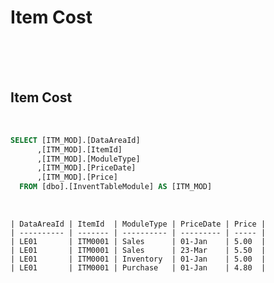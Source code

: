 <!---------------------->
<!--- Page / Section --->
<!---------------------->

# Item Cost

<br />
<br />
<br />

<!---------------------->
<!--- Page / Section --->
<!---------------------->



<div style="page-break-after: always"> 



<!---------------------->
<!--- Page / Section --->
<!---------------------->

## Item Cost
   
<br />

``` SQL
SELECT [ITM_MOD].[DataAreaId]
      ,[ITM_MOD].[ItemId]
      ,[ITM_MOD].[ModuleType]
      ,[ITM_MOD].[PriceDate]
      ,[ITM_MOD].[Price]
  FROM [dbo].[InventTableModule] AS [ITM_MOD]
```

<br />

```
| DataAreaId | ItemId  | ModuleType | PriceDate | Price |
| ---------- | ------- | ---------- | --------- | ----- |
| LE01       | ITM0001 | Sales      | 01-Jan    | 5.00  |
| LE01       | ITM0001 | Sales      | 23-Mar    | 5.50  |
| LE01       | ITM0001 | Inventory  | 01-Jan    | 5.00  |
| LE01       | ITM0001 | Purchase   | 01-Jan    | 4.80  |
```

<br />
<br />
<br />

<!---------------------->
<!--- Page / Section --->
<!---------------------->
